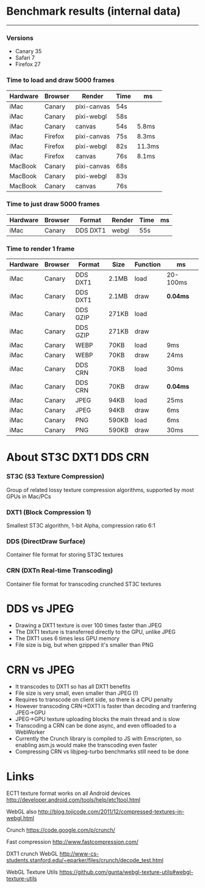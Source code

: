 # Benchmark results (internal data)

-----

### Versions
- Canary 35
- Safari 7
- Firefox 27


### Time to load and draw 5000 frames

Hardware | Browser | Render | Time | ms
-------- | ------- | ------ | ---- | --
iMac | Canary | pixi-canvas | 54s | 
iMac | Canary | pixi-webgl | 58s | 
iMac | Canary | canvas | 54s | 5.8ms
iMac | Firefox | pixi-canvas | 75s | 8.3ms
iMac | Firefox | pixi-webgl | 82s | 11.3ms
iMac | Firefox | canvas | 76s | 8.1ms
MacBook | Canary | pixi-canvas | 68s
MacBook | Canary | pixi-webgl | 83s
MacBook | Canary | canvas | 76s


### Time to just draw 5000 frames

Hardware | Browser | Format | Render | Time | ms
-------- | ------- | ------ | ------ | ---- | --
iMac | Canary | DDS DXT1 | webgl | 55s | 


### Time to render 1 frame
Hardware | Browser | Format | Size | Function | ms
-------- | ------- | ------ | ---- | -------- | --
iMac | Canary | DDS DXT1 | 2.1MB | load | 20-100ms
iMac | Canary | DDS DXT1 | 2.1MB | draw | **0.04ms**
iMac | Canary | DDS GZIP | 271KB | load | 
iMac | Canary | DDS GZIP | 271KB | draw | 
iMac | Canary | WEBP     |  70KB | load | 9ms
iMac | Canary | WEBP     |  70KB | draw | 24ms
iMac | Canary | DDS CRN  | 70KB  | load | 30ms
iMac | Canary | DDS CRN  | 70KB  | draw | **0.04ms**
iMac | Canary | JPEG     | 94KB  | load | 25ms
iMac | Canary | JPEG     | 94KB  | draw | 6ms
iMac | Canary | PNG      | 590KB | load | 6ms
iMac | Canary | PNG      | 590KB | draw | 30ms


# About ST3C DXT1 DDS CRN

### ST3C (S3 Texture Compression) 
Group of related lossy texture compression algorithms, supported by most GPUs in Mac/PCs 

### DXT1 (Block Compression 1)
Smallest ST3C algorithm, 1-bit Alpha, compression ratio 6:1

### DDS (DirectDraw Surface)
Container file format for storing ST3C textures

### CRN (DXTn Real-time Transcoding)
Container file format for transcoding crunched ST3C textures



# DDS vs JPEG

- Drawing a DXT1 texture is over 100 times faster than JPEG
- The DXT1 texture is transferred directly to the GPU, unlike JPEG
- The DXT1 uses 6 times less GPU memory
- File size is big, but when gzipped it's smaller than PNG

# CRN vs JPEG
- It transcodes to DXT1 so has all DXT1 benefits
- File size is very small, even smaller than JPEG (!)
- Requires to transcode on client side, so there is a CPU penalty
- However transcoding CRN->DXT1 is faster than decoding and tranfering JPEG->GPU
- JPEG->GPU texture uploading blocks the main thread and is slow
- Transcoding a CRN can be done async, and even offloaded to a WebWorker
- Currently the Crunch library is compiled to JS with Emscripten, so enabling asm.js would make the transcoding even faster
- Compressing CRN vs libjpeg-turbo benchmarks still need to be done

# Links


ECT1 texture format works on all Android devices
http://developer.android.com/tools/help/etc1tool.html

WebGL also
http://blog.tojicode.com/2011/12/compressed-textures-in-webgl.html

Crunch
https://code.google.com/p/crunch/

Fast compression
http://www.fastcompression.com/

DXT1 crunch WebGL
http://www-cs-students.stanford.edu/~eparker/files/crunch/decode_test.html

WebGL Texture Utils
https://github.com/gunta/webgl-texture-utils#webgl-texture-utils

